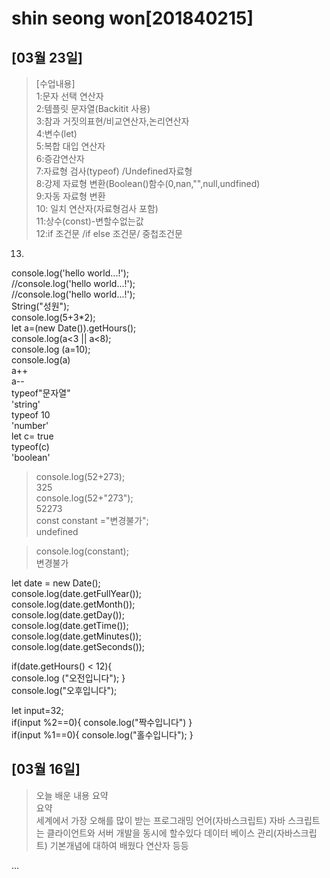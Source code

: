 # shin seong won[201840215]
## [03월 23일]
> [수업내용] </br>
1:문자 선택 연산자</br>
2:템플릿 문자열(Backitit 사용)</br>
3:참과 거짓의표현/비교연산자,논리연산자</br>
4:변수(let)</br>
5:복합 대입 연산자</br>
6:증감연산자　</br>
7:자료형 검사(typeof) /Undefined자료형</br>
8:강제 자료형 변환(Boolean()함수(0,nan,"",null,undfined)</br>
9:자동 자료형 변환 </br>
10: 일치 연산자(자료형검사 포함)</br>
11:상수(const)-변할수없는값</br>
12:if 조건문 /if else 조건문/ 중첩조건문 </br>
13.


console.log('hello world...!'); </br>
//console.log('hello world...!');</br>
//console.log('hello world...!');</br>
String("성원");</br>
console.log(5+3*2);</br>
let a=(new Date()).getHours();</br>
console.log(a<3 || a<8);</br>
console.log (a=10);</br>
console.log(a)</br>
a++ </br>
a-- </br>
typeof"문자열"</br>
'string'</br>
typeof 10</br>
'number'</br>
let c= true</br>
typeof(c)</br>
'boolean'</br>
> console.log(52+273);  </br>
325</br>
> console.log(52+"273");</br>
52273</br>
> const constant ="변경불가";</br>
undefined</br>

> console.log(constant);</br>
변경불가</br>

let date = new Date();</br>
console.log(date.getFullYear());</br>
console.log(date.getMonth());</br>
console.log(date.getDay());</br>
console.log(date.getTime());</br>
console.log(date.getMinutes());</br>
console.log(date.getSeconds());</br>

if(date.getHours() < 12){</br>
    console.log ("오전입니다");
}</br>
console.log("오후입니다");</br>

let input=32;</br>
if(input %2==0){
    console.log("짝수입니다")
}</br>
if(input %1==0){
    console.log("홀수입니다");
}</br>


## [03월 16일]
> 오늘 배운 내용 요약 <br />
> 요약 <br />
> 세계에서 가장 오해를 많이 받는 프로그래밍 언어(자바스크립트)
>자바 스크립트는 클라이언트와 서버 개발을 동시에 할수있다
데이터 베이스 관리(자바스크립트) 기본개념에 대하여 배웠다 연산자 등등

...



